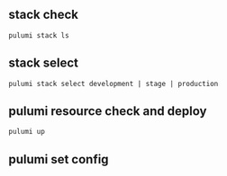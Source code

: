 ## stack check

`pulumi stack ls`

## stack select

`pulumi stack select development | stage | production`

## pulumi resource check and deploy

`pulumi up`

## pulumi set config
